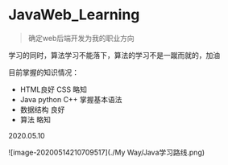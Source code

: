 # JavaWeb_Learning
>   确定web后端开发为我的职业方向

学习的同时，算法学习不能落下，算法的学习不是一蹴而就的，加油

目前掌握的知识情况：

-   HTML良好   CSS 略知     
-   Java python  C++ 掌握基本语法
-   数据结构  良好
-   算法  略知

2020.05.10

![image-20200514210709517](./My Way/Java学习路线.png)